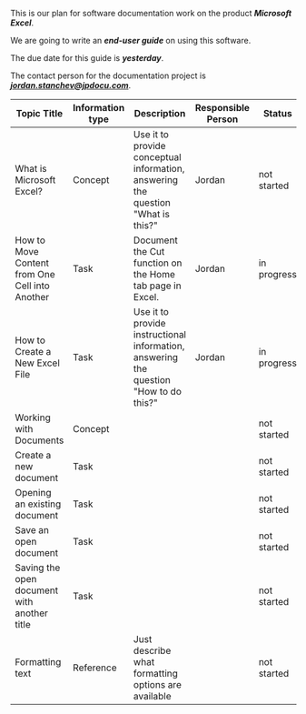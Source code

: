 This is our plan for software documentation work on the product _**Microsoft Excel**_.

We are going to write an _**end-user guide**_ on using this software.

The due date for this guide is _**yesterday**_.

The contact person for the documentation project is _**[jordan.stanchev@jpdocu.com](mailto:jordan.stanchev@jpdocu.com)**_.

|Topic Title | Information type | Description | Responsible Person|  Status | Link |
| --| --- | --- | -- | -- | -- |
|What is Microsoft Excel?| Concept | Use it to provide conceptual information, answering the question "What is this?" | Jordan | not started | |
| How to Move Content from One Cell into Another | Task | Document the Cut function on the Home tab page in Excel. | Jordan | in progress ||
|How to Create a New Excel File | Task | Use it to provide instructional information, answering the question "How to do this?" | Jordan | in progress ||
| Working with Documents | Concept | | | not started ||
| Create a new document | Task|  |  | not started ||
| Opening an existing document | Task|  |  | not started ||
| Save an open document | Task |  | | not started ||
| Saving the open document with another title | Task|  | | not started ||
| Formatting text | Reference | Just describe what formatting options are available | | not started |

